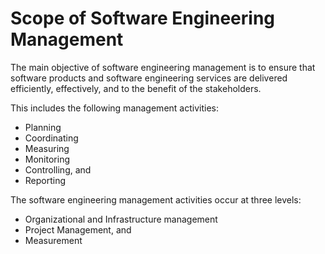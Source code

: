# Scope of Software Engineering Management

The main objective of software engineering management is to ensure that software products and software engineering services are delivered efficiently, effectively, and to the benefit of the stakeholders.

This includes the following management activities:
  - Planning
  - Coordinating
  - Measuring
  - Monitoring
  - Controlling, and
  - Reporting

The software engineering management activities occur at three levels:
  - Organizational and Infrastructure management
  - Project Management, and
  - Measurement
